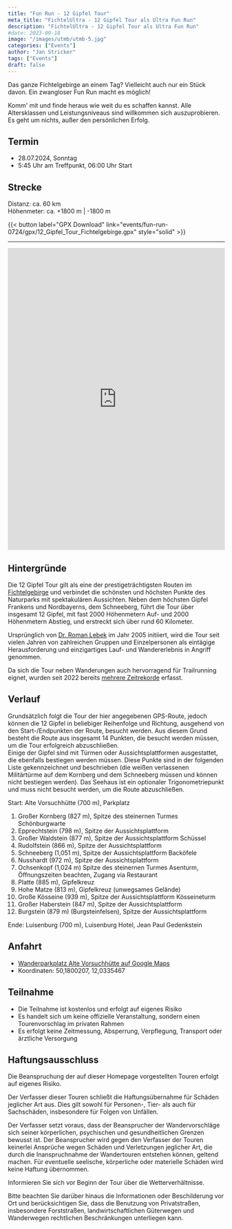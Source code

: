```yaml
---
title: "Fun Run - 12 Gipfel Tour"
meta_title: "FichtelUltra - 12 Gipfel Tour als Ultra Fun Run"
description: "FichtelUltra - 12 Gipfel Tour als Ultra Fun Run"
#date: 2023-09-18
image: "/images/utmb/utmb-5.jpg"
categories: ["Events"]
author: "Jan Stricker"
tags: ["Events"]
draft: false
---
```


Das ganze Fichtelgebirge an einem Tag? Vielleicht auch nur ein Stück davon. Ein zwangloser Fun Run macht es möglich! 

Komm' mit und finde heraus wie weit du es schaffen kannst. Alle Altersklassen und Leistungsniveaus sind willkommen sich auszuprobieren. Es geht um nichts, außer den persönlichen Erfolg.

## Termin

* 28.07.2024, Sonntag
* 5:45 Uhr am Treffpunkt, 06:00 Uhr Start

## Strecke

Distanz: ca. 60 km <br>
Höhenmeter: ca. +1800 m | -1800 m

{{< button label="GPX Download" link="events/fun-run-0724/gpx/12_Gipfel_Tour_Fichtelgebirge.gpx" style="solid" >}}

---

<iframe src="https://www.komoot.com/de-de/tour/1710757003/embed?share_token=aSCssLP790tj3O3zusQKCTfbvnWEtfRT126PbeIrKjllf1NLYN&profile=1" width="100%" height="700" frameborder="0" scrolling="no"></iframe>

## Hintergründe

Die 12 Gipfel Tour gilt als eine der prestigeträchtigsten Routen im [Fichtelgebirge](https://www.fichtelgebirge.bayern/) und verbindet die schönsten und höchsten Punkte des Naturparks mit spektakulären Aussichten. Neben dem höchsten Gipfel Frankens und Nordbayerns, dem Schneeberg, führt die Tour über insgesamt 12 Gipfel, mit fast 2000 Höhenmetern Auf- und 2000 Höhenmetern Abstieg, und erstreckt sich über rund 60 Kilometer.

Ursprünglich von [Dr. Roman Lebek](https://www.frankenpost.de/inhalt.gipfelglueck-mal-anders-extremwanderer-laufen-ueber-zwoelf-gipfel.1dd3c86d-0a7b-4a67-b173-f32a632570df.html) im Jahr 2005 initiiert, wird die Tour seit vielen Jahren von zahlreichen Gruppen und Einzelpersonen als eintägige Herausforderung und einzigartiges Lauf- und Wandererlebnis in Angriff genommen.

Da sich die Tour neben Wanderungen auch hervorragend für Trailrunning eignet, wurden seit 2022 bereits [mehrere Zeitrekorde](https://fastestknowntime.com/route/12-gipfel-tour-germany) erfasst.

## Verlauf

Grundsätzlich folgt die Tour der hier angegebenen GPS-Route, jedoch können die 12 Gipfel in beliebiger Reihenfolge und Richtung, ausgehend von den Start-/Endpunkten der Route, besucht werden. Aus diesem Grund besteht die Route aus insgesamt 14 Punkten, die besucht werden müssen, um die Tour erfolgreich abzuschließen. <br>
Einige der Gipfel sind mit Türmen oder Aussichtsplattformen ausgestattet, die ebenfalls bestiegen werden müssen. Diese Punkte sind in der folgenden Liste gekennzeichnet und beschrieben (die weißen verlassenen Militärtürme auf dem Kornberg und dem Schneeberg müssen und können nicht bestiegen werden). Das Seehaus ist ein optionaler Trigonometriepunkt und muss nicht besucht werden, um die Route abzuschließen.

Start: Alte Vorsuchhütte (700 m), Parkplatz

1. Großer Kornberg (827 m), Spitze des steinernen Turmes Schönburgwarte
2. Epprechtstein (798 m), Spitze der Aussichtsplattform
3. Großer Waldstein (877 m), Spitze der Aussichtsplattform Schüssel
4. Rudolfstein (866 m), Spitze der Aussichtsplattform
5. Schneeberg (1,051 m), Spitze der Aussichtsplattform Backöfele
6. Nusshardt (972 m), Spitze der Aussichtsplattform
7. Ochsenkopf (1,024 m) Spitze des steinernen Turmes Asenturm, Öffnungszeiten beachten, Zugang via Restaurant
8. Platte (885 m), Gipfelkreuz
9. Hohe Matze (813 m), Gipfelkreuz (unwegsames Gelände)
10. Große Kösseine (939 m), Spitze der Aussichtsplattform Kösseineturm
11. Großer Haberstein (847 m), Spitze der Aussichtsplattform
12. Burgstein (879 m) (Burgsteinfelsen), Spitze der Aussichtsplattform

Ende: Luisenburg (700 m), Luisenburg Hotel, Jean Paul Gedenkstein


## Anfahrt

* [Wanderparkplatz Alte Vorsuchhütte auf Google Maps](https://maps.app.goo.gl/w5yLAAYB19tgVWhr7)
* Koordinaten: 50,1800207, 12,0335467

## Teilnahme

* Die Teilnahme ist kostenlos und erfolgt auf eigenes Risiko 
* Es handelt sich um keine offizielle Veranstaltung, sondern einen Tourenvorschlag im privaten Rahmen
* Es erfolgt keine Zeitmessung, Absperrung, Verpflegung, Transport oder ärztliche Versorgung

## Haftungsausschluss 

Die Beanspruchung der auf dieser Homepage vorgestellten Touren erfolgt auf eigenes Risiko. 

Der Verfasser dieser Touren schließt die Haftungsübernahme für Schäden jeglicher Art aus. Dies gilt sowohl für Personen-, Tier- als auch für Sachschäden, insbesondere für Folgen von Unfällen. 

Der Verfasser setzt voraus, dass der Beansprucher der Wandervorschläge sich seiner körperlichen, psychischen und gesundheitlichen Grenzen bewusst ist. Der Beansprucher wird gegen den Verfasser der Touren keinerlei Ansprüche wegen Schäden und Verletzungen jeglicher Art, die durch die Inanspruchnahme der Wandertouren entstehen können, geltend machen. Für eventuelle seelische, körperliche oder materielle Schäden wird keine Haftung übernommen. 

Informieren Sie sich vor Beginn der Tour über die Wetterverhältnisse. 

Bitte beachten Sie darüber hinaus die Informationen oder Beschilderung vor Ort und berücksichtigen Sie, dass die Benutzung von Privatstraßen, insbesondere Forststraßen, landwirtschaftlichen Güterwegen und Wanderwegen rechtlichen Beschränkungen unterliegen kann. 